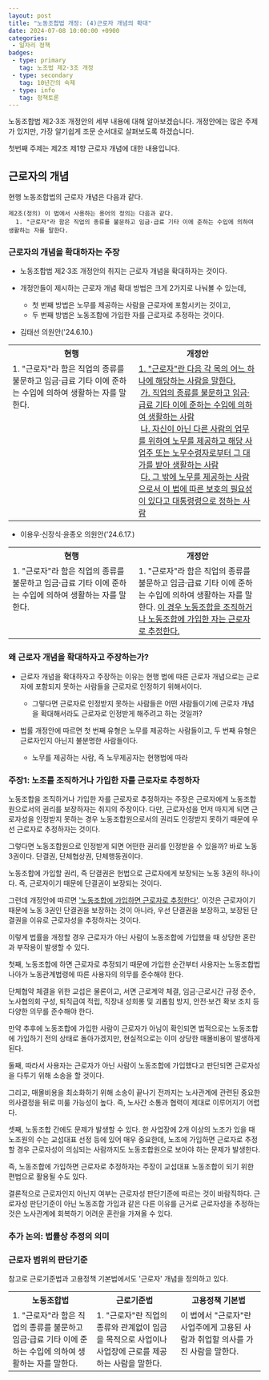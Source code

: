 ```yaml
---
layout: post
title: "노동조합법 개정: (4)근로자 개념의 확대"
date: 2024-07-08 10:00:00 +0900
categories: 
 - 일자리 정책
badges:
 - type: primary
   tag: 노조법 제2·3조 개정
 - type: secondary
   tag: 10년간의 숙제
 - type: info
   tag: 정책토론
---
```


노동조합법 제2·3조 개정안의 세부 내용에 대해 알아보겠습니다.
개정안에는 많은 주제가 있지만, 가장 알기쉽게 조문 순서대로 살펴보도록 하겠습니다.

첫번째 주제는 제2조 제1항 근로자 개념에 대한 내용입니다.

<!--more-->

## **근로자의 개념**

현행 노동조합법의 근로자 개념은 다음과 같다.

```
제2조(정의) 이 법에서 사용하는 용어의 정의는 다음과 같다.
  1. "근로자"라 함은 직업의 종류를 불문하고 임금·급료 기타 이에 준하는 수입에 의하여 생활하는 자를 말한다.
```

### 근로자의 개념을 확대하자는 주장

- 노동조합법 제2·3조 개정안의 취지는 근로자 개념을 확대하자는 것이다.
- 개정안들이 제시하는 근로자 개념 확대 방법은 크게 2가지로 나눠볼 수 있는데,
  - 첫 번째 방법은 노무를 제공하는 사람을 근로자에 포함시키는 것이고,
  - 두 번째 방법은 노동조합에 가입한 자를 근로자로 추정하는 것이다.

- 김태선 의원안('24.6.10.)

<table>
  <tr>
    <th style="width: 50%; text-align: center;">현행</th>
    <th style="width: 50%; text-align: center;">개정안</th>
  </tr>
  <tr>
    <td style="width: 50%; vertical-align: top;">1. "근로자"라 함은 직업의 종류를 불문하고 임금·급료 기타 이에 준하는 수입에 의하여 생활하는 자를 말한다.</td>
    <td style="width: 50%; vertical-align: top;"><u>1. "근로자"란 다음 각 목의 어느 하나에 해당하는 사람을 말한다.</u><br>
    &nbsp;<u>가. 직업의 종류를 불문하고 임금·급료 기타 이에 준하는 수입에 의하여 생활하는 사람</u><br>
    &nbsp;<u>나. 자신이 아닌 다른 사람의 업무를 위하여 노무를 제공하고 해당 사업주 또는 노무수령자로부터 그 대가를 받아 생활하는 사람</u><br>
    &nbsp;<u>다. 그 밖에 노무를 제공하는 사람으로서 이 법에 따른 보호의 필요성이 있다고 대통령령으로 정하는 사람</u>
    </td>
  </tr>
</table>

- 이용우·신장식·윤종오 의원안('24.6.17.)

<table>
  <tr>
    <th style="width: 50%; text-align: center;">현행</th>
    <th style="width: 50%; text-align: center;">개정안</th>    
  </tr>
  <tr>
    <td style="width: 50%; vertical-align: top;">1. "근로자"라 함은 직업의 종류를 불문하고 임금·급료 기타 이에 준하는 수입에 의하여 생활하는 자를 말한다.</td>
    <td style="width: 50%; vertical-align: top;">1. "근로자"라 함은 직업의 종류를 불문하고 임금·급료 기타 이에 준하는 수입에 의하여 생활하는 자를 말한다. <u>이 경우 노동조합을 조직하거나 노동조합에 가입한 자는 근로자로 추정한다.</u></td>
  </tr>
</table>

### 왜 근로자 개념을 확대하자고 주장하는가?

- 근로자 개념을 확대하자고 주장하는 이유는 현행 법에 따른 근로자 개념으로는 근로자에 포함되지 못하는 사람들을 근로자로 인정하기 위해서이다.
  - 그렇다면 근로자로 인정받지 못하는 사람들은 어떤 사람들이기에 근로자 개념을 확대해서라도 근로자로 인정받게 해주려고 하는 것일까?

- 법률 개정안에 따르면 첫 번째 유형은 노무를 제공하는 사람들이고, 두 번째 유형은 근로자인지 아닌지 불분명한 사람들이다.
  - 노무를 제공하는 사람, 즉 노무제공자는 현행법에 따라 


### **주장1: 노조를 조직하거나 가입한 자를 근로자로 추정하자**

노동조합을 조직하거나 가입한 자를 근로자로 추정하자는 주장은 근로자에게 노동조합원으로서의 권리를 보장하자는 취지의 주장이다. 다만, 근로자성을 먼저 따지게 되면 근로자성을 인정받지 못하는 경우 노동조합원으로서의 권리도 인정받지 못하기 때문에 우선 근로자로 추정하자는 것이다.

그렇다면 노동조합원으로 인정받게 되면 어떤한 권리를 인정받을 수 있을까? 바로 노동 3권이다. 단결권, 단체협상권, 단체행동권이다. 

노동조합에 가입할 권리, 즉 단결권은 헌법으로 근로자에게 보장되는 노동 3권의 하나이다. 즉, 근로자이기 때문에 단결권이 보장되는 것이다.

그런데 개정안에 따르면 <u>'노동조합에 가입하면 근로자로 추정한다'</u>. 이것은 근로자이기 때문에 노동 3권인 단결권을 보장하는 것이 아니라, 우선 단결권을 보장하고, 보장된 단결권을 이유로 근로자성을 추정하자는 것이다.

이렇게 법률을 개정할 경우 근로자가 아닌 사람이 노동조합에 가입했을 때 상당한 혼란과 부작용이 발생할 수 있다.

첫째, 노동조합에 하면 근로자로 추정되기 때문에 가입한 순간부터 사용자는 노동조합법 나아가 노동관계법령에 따른 사용자의 의무를 준수해야 한다. 

단체협약 체결을 위한 교섭은 물론이고, 서면 근로계약 체결, 임금·근로시간 규정 준수, 노사협의회 구성, 퇴직급여 적립, 직장내 성희롱 및 괴롭힘 방지, 안전·보건 확보 조치 등 다양한 의무를 준수해야 한다.

만약 추후에 노동조합에 가입한 사람이 근로자가 아님이 확인되면 법적으로는 노동조합에 가입하기 전의 상태로 돌아가겠지만, 현실적으로는 이미 상당한 매몰비용이 발생하게 된다.

둘째, 따라서 사용자는 근로자가 아닌 사람이 노동조합에 가입했다고 판단되면 근로자성을 다투기 위해 소송을 할 것이다.

그리고, 매몰비용을 최소화하기 위해 소송이 끝나기 전까지는 노사관계에 관련된 중요한 의사결정을 뒤로 미룰 가능성이 높다. 즉, 노사간 소통과 협력이 제대로 이루어지기 어렵다.

셋째, 노동조합 간에도 문제가 발생할 수 있다. 한 사업장에 2개 이상의 노조가 있을 때 노조원의 수는 교섭대표 선정 등에 있어 매우 중요한데, 노조에 가입하면 근로자로 추정할 경우 근로자성이 의심되는 사람까지도 노동조합원으로 보아야 하는 문제가 발생한다.

즉, 노동조합에 가입하면 근로자로 추정하자는 주장이 교섭대표 노동조합이 되기 위한 편법으로 활용될 수도 있다.

결론적으로 근로자인지 아닌지 여부는 근로자성 판단기준에 따르는 것이 바람직하다. 근로자성 판단기준이 아닌 노동조합 가입과 같은 다른 이유를 근거로 근로자성을 추정하는 것은 노사관계에 회복하기 어려운 혼란을 가져올 수 있다.

### **추가 논의: 법률상 추정의 의미**



### **근로자 범위의 판단기준**

참고로 근로기준법과 고용정책 기본법에서도 '근로자' 개념을 정의하고 있다.

<table>
  <tr>
    <th style="width: 33.3%; text-align: center;">노동조합법</th>
    <th style="width: 33.3%; text-align: center;">근로기준법</th>
    <th style="width: 33.3%; text-align: center;">고용정책 기본법</th>
  </tr>
  <tr>
    <td style="width: 33.3%; vertical-align: top;">1. "근로자"라 함은 직업의 종류를 불문하고 임금·급료 기타 이에 준하는 수입에 의하여 생활하는 자를 말한다.</td>
    <td style="width: 33.3%; vertical-align: top;">1. "근로자"란 직업의 종류와 관계없이 임금을 목적으로 사업이나 사업장에 근로를 제공하는 사람을 말한다.</td>
    <td style="width: 33.3%; vertical-align: top;">이 법에서 "근로자"란 사업주에게 고용된 사람과 취업할 의사를 가진 사람을 말한다.</td>
  </tr>
</table>
